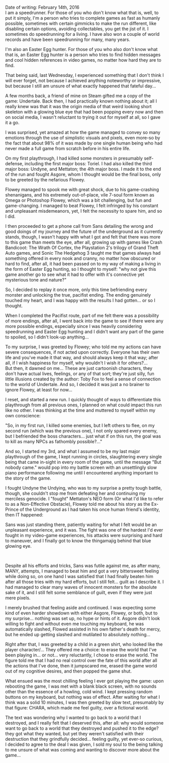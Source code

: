 Date of writing: February 14th, 2016  
I am a speedrunner. For those of you who don't know what that is, well, to put it simply, I'm a person who tries to complete games as fast as humanly possible, sometimes with certain gimmicks to make the run different, like disabling certain options, avoiding collectables, you get the jist of it. I sometimes do speedrunning for a living. I have also won a couple of world records and have been speedrunning for many, many years. 

  
I'm also an Easter Egg hunter. For those of you who also don't know what that is, an Easter Egg hunter is a person who tries to find hidden messages and cool hidden references in video games, no matter how hard they are to find.

  
That being said, last Wednesday, I experienced something that I don't think I will ever forget, not because I achieved anything noteworthy or impressive, but because I still am unsure of what exactly happened that fateful day...

  
A few months back, a friend of mine on Steam gifted me a copy of the game: Undertale. Back then, I had practically known nothing about it; all I really knew was that it was the origin media of that weird looking short skeleton with a glowing blue eye that had been popping every now and then on social media, I wasn't reluctant to trying it out for myself at all, so I gave it a go.

  
I was surprised, yet amazed at how the game managed to convey so many emotions through the use of simplistic visuals and pixels, even more-so by the fact that about 98% of it was made by one single human being who had never made a full game from scratch before in his entire life.

  
On my first playthrough, I had killed some monsters in presumably self-defense, including the first major boss: Toriel. I had also killed the third major boss: Undyne, and Mettaton; the 4th major boss. I made it to the end of the run and fought Asgore, whom I thought would be the final boss, only to be greeted by the nefarious Flowey.

  
Flowey managed to spook me with great shock, due to his game-crashing shenanigans, and his extremely out-of-place, vile 7-soul form known as Omega or Photoshop Flowey, which was a bit challenging, but fun and game-changing. I managed to beat Flowey, I felt infringed by his constant and unpleasant misdemeanors, yet, I felt the necessity to spare him, and so I did. 

  
I then proceeded to get a phone call from Sans detailing the wrong and good doings of my journey and the future of the underground as it currently stands, though, I wasn't happy with what I got and felt that there was more to this game than meets the eye, after all, growing up with games like Crash Bandicoot: The Wrath Of Cortex, the Playstation 2's trilogy of Grand Theft Auto games, and Sonic The Hedgehog 3 taught me that games always had something offered in every nook and cranny, no matter how obscured or hard to find, after all, it had been passed on to my way of making a living in the form of Easter Egg hunting, so I thought to myself: "why not give this game another go to see what it had to offer with it's connective yet mysterious tone and nature?"

  
So, I decided to replay it once more, only this time befriending every monster and unlocking the true, pacifist ending. The ending genuinely touched my heart, and I was happy with the results I had gotten... or so I thought.

  
When I completed the Pacifist route, part of me felt there was a possibility of more endings, after all, I went back into the game to see if there were any more possible endings, especially since I was heavily considering speedrunning and Easter Egg hunting and I didn't want any part of the game to spoiled, so I didn't look-up anything... 

  
To my surprise, I was greeted by Flowey; who told me my actions can have severe consequences, if not acted upon correctly. Everyone has their own life and you've made it that way, and should always keep it that way; after all, if I wish happiness for myself, why wouldn't I wish it for others?...  
But then, it dawned on me... These are just cartoonish characters, they don't have actual lives, feelings, or any of that sort; they're just silly, fun little illusions created by the author: Toby Fox to feel a sense of connection to the world of Undertale. And so, I decided it was just a no brainer to ignore Flowey, at least for now...

  
I reset, and started a new run. I quickly thought of ways to differentiate this playthrough from all previous ones, I planned on what could impact this run like no other. I was thinking at the time and muttered to myself within my own conscience: 

  
"So, in my first run, I killed some enemies, but I left others to flee, on my second run (which was the previous one), I not only spared every enemy, but I befriended the boss characters... just what if on this run, the goal was to kill as many NPCs as fathombly possible?..."

  
And so, I started my 3rd, and what I assumed to be my last major playthrough of the game, I kept running in circles, slaughtering every single being that came in-sight in every room of the game, until the message "But nobody came." would pop into my battle screen with an unsettlingly slow piano performance following me until I encountered anything important to the story of the game.

  
I fought Undyne the Undying, who was to my surprise a pretty tough battle, though, she couldn't stop me from defeating her and continuing my merciless genocide. I "fought" Mettaton's NEO form (Or what I'd like to refer to as a Non-Effective Obstacle), Flowey told me about his story as the Ex-Prince of the Underground as I had taken his once human friend's identity, then IT happened:

  
Sans was just standing there, patiently waiting for what I felt would be an unpleasant experience, and it was. The fight was one of the hardest I'd ever fought in my video-game experiences, his attacks were surprising and hard to maneuver, and I finally got to know the thingamajig behind that blue glowing eye.

&#x200B;

  
Despite all his efforts and tricks, Sans was futile against me, as after many, MANY, attempts, I managed to beat him and got a very bittersweet feeling while doing so, on one hand I was satisfied that I had finally beaten him after all those tries with my hard efforts, but I still felt... guilt as I describe it. I had managed to clear many waves of innocent monsters for the absolute sake of it, and I still felt some semblance of guilt, even if they were just mere pixels.

  
I merely brushed that feeling aside and continued. I was expecting some kind of even harder showdown with either Asgore, Flowey, or both, but to my surprise... nothing was set up, no hype or hints of it. Asgore didn't look willing to fight and without even me touching my keyboard, he was automatically slashed, Flowed assisted in his own father's death for mercy, but he ended up getting slashed and mutilated to absolutely nothing...

  
Right after that, I was greeted by a child in a green shirt, who looked like the player character/... They offered me a choice: to erase the world that I've been playing in... or not... very reluctantly, I chose to erase the world. The figure told me that I had no real control over the fate of this world after all the actions that I've done, then it jumpscared me, erased the game world out of my cognitive desires, and then popped the game shut.

  
What ensued was the most chilling feeling I ever got playing the game: upon rebooting the game, I was met with a blank black screen, with no sounds other than the essence of a howling, cold wind. I kept pressing random buttons on my keyboard, but nothing was of effect. After waiting for what I think was a solid 10 minutes, I was then greeted by slow text, presumably by that figure: CHARA, which made me feel guilty, over a fictional world.

  
The text was wondering why I wanted to go back to a world that I destroyed, and I really felt that I deserved this, after all: why would someone want to go back to a world that they destroyed and pushed it to the edge? they got what they wanted, but yet they weren't satisfied with their destruction that they grindfully decided... feeling guilty, yet ever-so curious, I decided to agree to the deal I was given, I sold my soul to the being talking to me unsure of what was coming and wanting to discover more about the game...